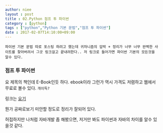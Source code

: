 ```yaml
---
author: niee
layout : post
title : 02.Python 점프 투 파이썬
category : [python]
tags : ["python","Python 기본 문법","점프 투 파이썬"]
date : 2017-02-07T14:10:00+09:00
---
```


```
파이썬 기본 문법 따로 포스팅 하려고 했는데 귀차니즘의 압박 + 정리가 너무 너무 완벽한 사이트를 찾아버려서 그곳 링크걸고 끝내려한다.. 저 링크로 들어가면 파이썬 기본의 모든것을 알수 있다.
```

### 점프 투 파이썬
요 제목의 책인데 E-Book인듯 하다.
ebook이라 그런가 역시 가격도 저렴하고 웹에서 무료로 볼수 있다. ```개이득?```

링크는 [요기](https://wikidocs.net/book/1)

뭔가 공짜로보기 미안할 정도로 정리가 잘되어 있다.

허접하지만 나처럼 자바개발 좀 해봤으면, 저거만 봐도 파이썬과 자바의 차이를 알수 있을것 같다.
